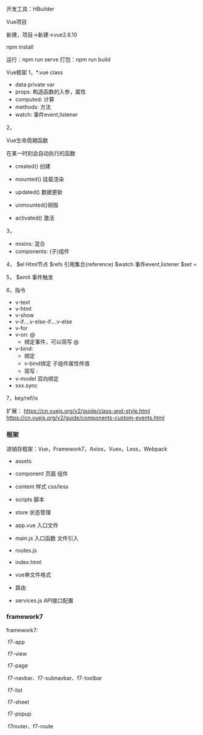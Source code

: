 开发工具：HBuilder

Vue项目

新建，项目->新建->vue2.6.10

npm install

运行：npm run serve
打包：npm run build

Vue框架
1，*.vue			class

- data			private var
- props:			构造函数的入参，属性
- computed:		计算
- methods:			方法
- watch:			事件event,listener

2，

Vue生命周期函数

在某一时刻会自动执行的函数

- created()      创建
- mounted()   挂载渲染
- updated()    数据更新
- unmounted()销毁	

- activated()		激活

3，

- mixins:			混合
- components:		(子)组件

4，
$el				Html节点
$refs			引用集合(reference)
$watch			事件event,listener
$set			=

5，
$emit	事件触发

6，指令

- v-text
- v-html
- v-show
- v-if....v-else-if....v-else
- v-for
- v-on:	@
  - 绑定事件，可以简写 @
- v-bind:
  - 绑定
  - v-bind绑定  子组件属性传值
  - 简写 :
- v-model	双向绑定
- xxx.sync

7，key/ref/is

扩展：
https://cn.vuejs.org/v2/guide/class-and-style.html
https://cn.vuejs.org/v2/guide/components-custom-events.html

### 框架

进销存框架：Vue，Framework7，Axios，Vuex，Less，Webpack

- assets
- component	页面 组件
- content	样式 css/less
- scripts	脚本
- store	状态管理
- app.vue	入口文件
- main.js	入口函数 文件引入
- routes.js
- index.html

- vue单文件格式
- 路由
- services.js API接口配置

### framework7

framework7:

​	f7-app

​	f7-view

​	f7-page

​	f7-navbar、f7-subnavbar、f7-toolbar

​	f7-list

​	f7-sheet

​	f7-popup

​	f7router、f7-route